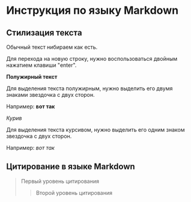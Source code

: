 # Инструкция по языку Markdown

## Стилизация текста
Обычный текст нибираем как есть.

Для перехода на новую строку, нужно воспользоваться двойным нажатием клавиши "enter".

**Полужирный текст**

Для выделения текста полужирным, нужно выделить его двумя знаками звездочка с двух сторон.

Например: **вот так**

*Курив*

Для выделения текста курсивом, нужно выделить его одним знаком звездочка с двух сторон.

Например: *вот так*

## Цитирование в языке Markdown
> Первый уровень цитирования
>> Второй уровень цитирования
